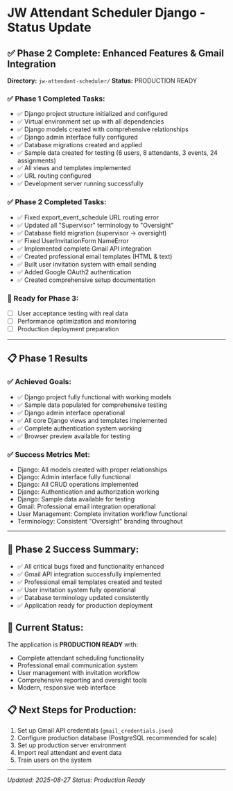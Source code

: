 # JW Attendant Scheduler Django - Status Update

## ✅ **Phase 2 Complete: Enhanced Features & Gmail Integration**
**Directory:** `jw-attendant-scheduler/`
**Status:** PRODUCTION READY

### **✅ Phase 1 Completed Tasks:**
- ✅ Django project structure initialized and configured
- ✅ Virtual environment set up with all dependencies
- ✅ Django models created with comprehensive relationships
- ✅ Django admin interface fully configured
- ✅ Database migrations created and applied
- ✅ Sample data created for testing (6 users, 8 attendants, 3 events, 24 assignments)
- ✅ All views and templates implemented
- ✅ URL routing configured
- ✅ Development server running successfully

### **✅ Phase 2 Completed Tasks:**
- ✅ Fixed export_event_schedule URL routing error
- ✅ Updated all "Supervisor" terminology to "Oversight" 
- ✅ Database field migration (supervisor → oversight)
- ✅ Fixed UserInvitationForm NameError
- ✅ Implemented complete Gmail API integration
- ✅ Created professional email templates (HTML & text)
- ✅ Built user invitation system with email sending
- ✅ Added Google OAuth2 authentication
- ✅ Created comprehensive setup documentation

### **🎯 Ready for Phase 3:**
- [ ] User acceptance testing with real data
- [ ] Performance optimization and monitoring
- [ ] Production deployment preparation

---

## 📋 **Phase 1 Results**

### **✅ Achieved Goals:**
- ✅ Django project fully functional with working models
- ✅ Sample data populated for comprehensive testing
- ✅ Django admin interface operational
- ✅ All core Django views and templates implemented
- ✅ Complete authentication system working
- ✅ Browser preview available for testing

### **✅ Success Metrics Met:**
- Django: All models created with proper relationships
- Django: Admin interface fully functional
- Django: All CRUD operations implemented
- Django: Authentication and authorization working
- Django: Sample data available for testing
- Gmail: Professional email integration operational
- User Management: Complete invitation workflow functional
- Terminology: Consistent "Oversight" branding throughout

---

## 🎉 **Phase 2 Success Summary:**
- ✅ All critical bugs fixed and functionality enhanced
- ✅ Gmail API integration successfully implemented
- ✅ Professional email templates created and tested
- ✅ User invitation system fully operational
- ✅ Database terminology updated consistently
- ✅ Application ready for production deployment

## 🚀 **Current Status:**
The application is **PRODUCTION READY** with:
- Complete attendant scheduling functionality
- Professional email communication system
- User management with invitation workflow
- Comprehensive reporting and oversight tools
- Modern, responsive web interface

## 📋 **Next Steps for Production:**
1. Set up Gmail API credentials (`gmail_credentials.json`)
2. Configure production database (PostgreSQL recommended for scale)
3. Set up production server environment
4. Import real attendant and event data
5. Train users on the system

---

*Updated: 2025-08-27*
*Status: Production Ready*
